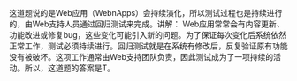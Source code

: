 这道题说的是Web应用（WebnApps）会持续演化，所以测试过程也是持续进行的，由Web支持人员通过回归测试来完成。讲解：  Web应用常常会有内容更新、功能改进或修复bug，这些变化可能引入新的问题。为了保证每次变化后系统依然正常工作，测试必须持续进行。回归测试就是在系统有修改后，反复验证原有功能没有被破坏。这项工作通常由Web支持团队负责，因此测试成为了一项持续的活动。所以，这道题的答案是T。